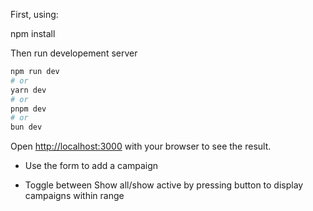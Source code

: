 First, using:

npm install

Then run developement server

```bash
npm run dev
# or
yarn dev
# or
pnpm dev
# or
bun dev
```

Open [http://localhost:3000](http://localhost:3000) with your browser to see the result.

- Use the form to add a campaign

- Toggle between Show all/show active by pressing button to display campaigns within range
